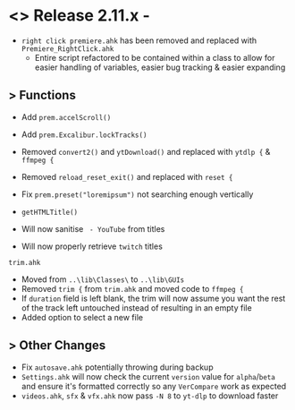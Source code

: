 # <> Release 2.11.x - 
- `right click premiere.ahk` has been removed and replaced with `Premiere_RightClick.ahk`
    - Entire script refactored to be contained within a class to allow for easier handling of variables, easier bug tracking & easier expanding

## > Functions
- Add `prem.accelScroll()`
- Add `prem.Excalibur.lockTracks()`
- Removed `convert2()` and `ytDownload()` and replaced with `ytdlp {` & `ffmpeg {`
- Removed `reload_reset_exit()` and replaced with `reset {`
- Fix `prem.preset("loremipsum")` not searching enough vertically

- `getHTMLTitle()` 
- Will now sanitise ` - YouTube` from titles
- Will now properly retrieve `twitch` titles

`trim.ahk`
- Moved from `..\lib\Classes\` to `..\lib\GUIs`
- Removed `trim {` from `trim.ahk` and moved code to `ffmpeg {`
- If `duration` field is left blank, the trim will now assume you want the rest of the track left untouched instead of resulting in an empty file
- Added option to select a new file

## > Other Changes
- Fix `autosave.ahk` potentially throwing during backup
- `Settings.ahk` will now check the current `version` value for `alpha`/`beta` and ensure it's formatted correctly so any `VerCompare` work as expected
- `videos.ahk`, `sfx` & `vfx.ahk` now pass `-N 8` to `yt-dlp` to download faster